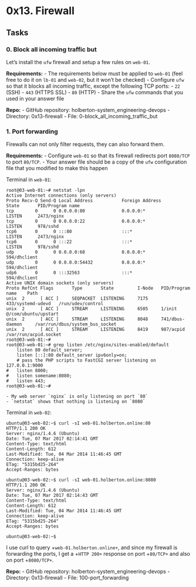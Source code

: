 # 0x13. Firewall

## Tasks

### 0. Block all incoming traffic but

Let’s install the `ufw` firewall and setup a few rules on `web-01`.

**Requirements:**
    - The requirements below must be applied to `web-01` (feel free to do it on `lb-01` and `web-02`, but it won’t be checked)
    - Configure `ufw` so that it blocks all incoming traffic, except the following TCP ports:
        - `22` (SSH)
        - `443` (HTTPS SSL)
        - `80` (HTTP)
    - Share the `ufw` commands that you used in your answer file

**Repo:**
    - GitHub repository: holberton-system_engineering-devops
    - Directory: 0x13-firewall
    - File: 0-block_all_incoming_traffic_but


### 1. Port forwarding

Firewalls can not only filter requests, they can also forward them.

**Requirements:**
    - Configure `web-01` so that its firewall redirects port `8080/TCP` to port `80/TCP`.
    - Your answer file should be a copy of the `ufw` configuration file that you modified to make this happen

Terminal in `web-01`:

```shell
root@03-web-01:~# netstat -lpn
Active Internet connections (only servers)
Proto Recv-Q Send-Q Local Address           Foreign Address         State       PID/Program name
tcp        0      0 0.0.0.0:80              0.0.0.0:*               LISTEN      2473/nginx
tcp        0      0 0.0.0.0:22              0.0.0.0:*               LISTEN      978/sshd
tcp6       0      0 :::80                   :::*                    LISTEN      2473/nginx
tcp6       0      0 :::22                   :::*                    LISTEN      978/sshd
udp        0      0 0.0.0.0:68              0.0.0.0:*                           594/dhclient
udp        0      0 0.0.0.0:54432           0.0.0.0:*                           594/dhclient
udp6       0      0 :::32563                :::*                                594/dhclient
Active UNIX domain sockets (only servers)
Proto RefCnt Flags       Type       State         I-Node   PID/Program name    Path
unix  2      [ ACC ]     SEQPACKET  LISTENING     7175     433/systemd-udevd   /run/udev/control
unix  2      [ ACC ]     STREAM     LISTENING     6505     1/init              @/com/ubuntu/upstart
unix  2      [ ACC ]     STREAM     LISTENING     8048     741/dbus-daemon     /var/run/dbus/system_bus_socket
unix  2      [ ACC ]     STREAM     LISTENING     8419     987/acpid           /var/run/acpid.socket
root@03-web-01:~#
root@03-web-01:~# grep listen /etc/nginx/sites-enabled/default
    listen 80 default_server;
    listen [::]:80 default_server ipv6only=on;
    # pass the PHP scripts to FastCGI server listening on 127.0.0.1:9000
#   listen 8000;
#   listen somename:8080;
#   listen 443;
root@03-web-01:~#
```

    - My web server `nginx` is only listening on port `80`
    - `netstat` shows that nothing is listening on `8080`

Terminal in `web-02`:

```shell
ubuntu@03-web-02:~$ curl -sI web-01.holberton.online:80
HTTP/1.1 200 OK
Server: nginx/1.4.6 (Ubuntu)
Date: Tue, 07 Mar 2017 02:14:41 GMT
Content-Type: text/html
Content-Length: 612
Last-Modified: Tue, 04 Mar 2014 11:46:45 GMT
Connection: keep-alive
ETag: "5315bd25-264"
Accept-Ranges: bytes

ubuntu@03-web-02:~$ curl -sI web-01.holberton.online:8080
HTTP/1.1 200 OK
Server: nginx/1.4.6 (Ubuntu)
Date: Tue, 07 Mar 2017 02:14:43 GMT
Content-Type: text/html
Content-Length: 612
Last-Modified: Tue, 04 Mar 2014 11:46:45 GMT
Connection: keep-alive
ETag: "5315bd25-264"
Accept-Ranges: bytes

ubuntu@03-web-02:~$
```

I use curl to query +`web-01.holberton.online+`, and since my firewall is forwarding the ports, I get a +`HTTP 200+` response on port +`80/TCP+` and also on port +`8080/TCP+`.

**Repo:**
    - GitHub repository: holberton-system_engineering-devops
    - Directory: 0x13-firewall
    - File: 100-port_forwarding
